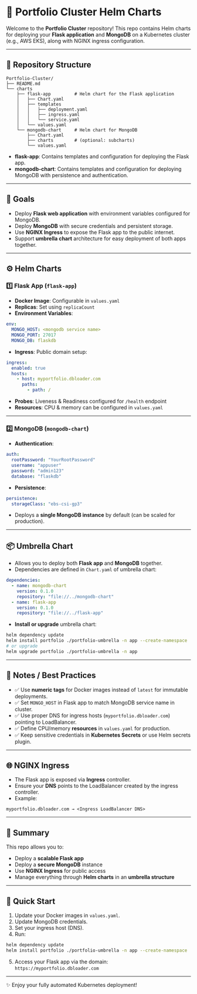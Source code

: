 # 🚀 Portfolio Cluster Helm Charts

Welcome to the **Portfolio Cluster** repository! This repo contains Helm charts for deploying your **Flask application** and **MongoDB** on a Kubernetes cluster (e.g., AWS EKS), along with NGINX ingress configuration.

---

## 📁 Repository Structure

```text
Portfolio-Cluster/
├── README.md
└── charts
    ├── flask-app         # Helm chart for the Flask application
    │   ├── Chart.yaml
    │   ├── templates
    │   │   ├── deployment.yaml
    │   │   ├── ingress.yaml
    │   │   └── service.yaml
    │   └── values.yaml
    └── mongodb-chart     # Helm chart for MongoDB
        ├── Chart.yaml
        ├── charts        # (optional: subcharts)
        └── values.yaml
```

* **flask-app**: Contains templates and configuration for deploying the Flask app.
* **mongodb-chart**: Contains templates and configuration for deploying MongoDB with persistence and authentication.

---

## 🎯 Goals

* Deploy **Flask web application** with environment variables configured for MongoDB.
* Deploy **MongoDB** with secure credentials and persistent storage.
* Use **NGINX Ingress** to expose the Flask app to the public internet.
* Support **umbrella chart** architecture for easy deployment of both apps together.

---

## ⚙️ Helm Charts

### 1️⃣ Flask App (`flask-app`)

* **Docker Image**: Configurable in `values.yaml`
* **Replicas**: Set using `replicaCount`
* **Environment Variables**:

```yaml
env:
  MONGO_HOST: <mongodb service name>
  MONGO_PORT: 27017
  MONGO_DB: flaskdb
```

* **Ingress**: Public domain setup:

```yaml
ingress:
  enabled: true
  hosts:
    - host: myportfolio.dbloader.com
      paths:
        - path: /
```

* **Probes**: Liveness & Readiness configured for `/health` endpoint
* **Resources**: CPU & memory can be configured in `values.yaml`

---

### 2️⃣ MongoDB (`mongodb-chart`)

* **Authentication**:

```yaml
auth:
  rootPassword: "YourRootPassword"
  username: "appuser"
  password: "admin123"
  database: "flaskdb"
```

* **Persistence**:

```yaml
persistence:
  storageClass: "ebs-csi-gp3"
```

* Deploys a **single MongoDB instance** by default (can be scaled for production).

---

## 📦 Umbrella Chart

* Allows you to deploy both **Flask app** and **MongoDB** together.
* Dependencies are defined in `Chart.yaml` of umbrella chart:

```yaml
dependencies:
  - name: mongodb-chart
    version: 0.1.0
    repository: "file://../mongodb-chart"
  - name: flask-app
    version: 0.1.0
    repository: "file://../flask-app"
```

* **Install or upgrade** umbrella chart:

```bash
helm dependency update
helm install portfolio ./portfolio-umbrella -n app --create-namespace
# or upgrade
helm upgrade portfolio ./portfolio-umbrella -n app
```

---

## 📝 Notes / Best Practices

* ✅ Use **numeric tags** for Docker images instead of `latest` for immutable deployments.
* ✅ Set `MONGO_HOST` in Flask app to match MongoDB service name in cluster.
* ✅ Use proper DNS for ingress hosts (`myportfolio.dbloader.com`) pointing to LoadBalancer.
* ✅ Define CPU/memory **resources** in `values.yaml` for production.
* ✅ Keep sensitive credentials in **Kubernetes Secrets** or use Helm secrets plugin.

---

## 🌐 NGINX Ingress

* The Flask app is exposed via **Ingress** controller.
* Ensure your **DNS** points to the LoadBalancer created by the ingress controller.
* Example:

```text
myportfolio.dbloader.com → <Ingress LoadBalancer DNS>
```

---

## 🧩 Summary

This repo allows you to:

* Deploy a **scalable Flask app**
* Deploy a **secure MongoDB** instance
* Use **NGINX Ingress** for public access
* Manage everything through **Helm charts** in an **umbrella structure**

---

## 🚀 Quick Start

1. Update your Docker images in `values.yaml`.
2. Update MongoDB credentials.
3. Set your ingress host (DNS).
4. Run:

```bash
helm dependency update
helm install portfolio ./portfolio-umbrella -n app --create-namespace
```

5. Access your Flask app via the domain: `https://myportfolio.dbloader.com`

---

✨ Enjoy your fully automated Kubernetes deployment!


